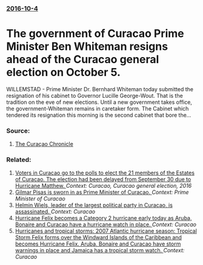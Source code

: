 ### [2016-10-4](/news/2016/10/4/index.md)

# The government of Curacao Prime Minister Ben Whiteman resigns ahead of the Curacao general election on October 5. 

WILLEMSTAD - Prime Minister Dr. Bernhard Whiteman today submitted the resignation of his cabinet to Governor Lucille George-Wout. That is the tradition on the eve of new elections. Until a new government takes office, the government-Whiteman remains in caretaker form. The Cabinet which tendered its resignation this morning is the second cabinet that bore the&hellip;


### Source:

1. [The Curaçao Chronicle](http://curacaochronicle.com/main/cabinet-resigns-day-before-elections/)

### Related:

1. [Voters in Curacao go to the polls to elect the 21 members of the Estates of Curacao. The election had been delayed from September 30 due to Hurricane Matthew. ](/news/2016/10/5/voters-in-curaassao-go-to-the-polls-to-elect-the-21-members-of-the-estates-of-curaassao-the-election-had-been-delayed-from-september-30-due-t.md) _Context: Curacao, Curacao general election, 2016_
2. [Gilmar Pisas is sworn in as Prime Minister of Curacao. ](/news/2017/03/24/gilmar-pisas-is-sworn-in-as-prime-minister-of-curaassao.md) _Context: Prime Minister of Curacao_
3. [Helmin Wiels, leader of the largest political party in Curacao, is assassinated. ](/news/2013/05/5/helmin-wiels-leader-of-the-largest-political-party-in-curaassao-is-assassinated.md) _Context: Curacao_
4. [  Hurricane Felix becomes a Category 2 hurricane early today as Aruba, Bonaire and Curacao have a hurricane watch in place. ](/news/2007/09/2/hurricane-felix-becomes-a-category-2-hurricane-early-today-as-aruba-bonaire-and-curaassao-have-a-hurricane-watch-in-place.md) _Context: Curacao_
5. [ Hurricanes and tropical storms: 2007 Atlantic hurricane season: Tropical Storm Felix forms over the Windward Islands of the Caribbean and becomes Hurricane Felix. Aruba, Bonaire and Curacao have storm warnings in place and Jamaica has a tropical storm watch. ](/news/2007/09/1/hurricanes-and-tropical-storms-p-2007-atlantic-hurricane-season-tropical-storm-felix-forms-over-the-windward-islands-of-the-caribbean-and.md) _Context: Curacao_
